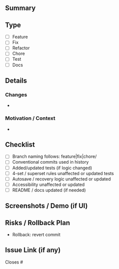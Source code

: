 ## Summary
<!-- Briefly describe the changes -->

## Type
- [ ] Feature
- [ ] Fix
- [ ] Refactor
- [ ] Chore
- [ ] Test
- [ ] Docs

## Details
### Changes
- 

### Motivation / Context
- 

## Checklist
- [ ] Branch naming follows: feature|fix|chore/<slug>
- [ ] Conventional commits used in history
- [ ] Added/updated tests (if logic changed)
- [ ] 4-set / superset rules unaffected or updated tests
- [ ] Autosave / recovery logic unaffected or updated
- [ ] Accessibility unaffected or updated
- [ ] README / docs updated (if needed)

## Screenshots / Demo (if UI)

## Risks / Rollback Plan
- Rollback: revert commit <hash>

## Issue Link (if any)
Closes #
